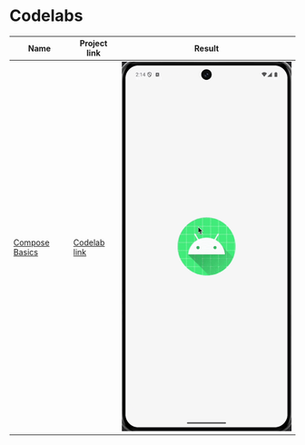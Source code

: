 # Codelabs

| Name           | Project link     | Result                                      |
|----------------|------------------|---------------------------------------------|
| [Compose Basics](Compose/Basics) | [Codelab link](https://developer.android.com/codelabs/jetpack-compose-basics) | ![Result](Compose/Basics/result/result.gif) |